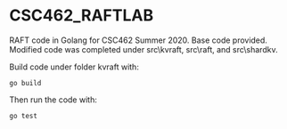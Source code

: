 # CSC462_RAFTLAB

RAFT code in Golang for CSC462 Summer 2020. Base code provided. Modified code was completed under src\kvraft, src\raft, and src\shardkv. 

Build code under folder kvraft with: 

```
go build
```

Then run the code with:

```
go test
```
